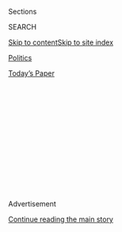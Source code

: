 <div id="app">

<div>

<div>

<div>

<div class="NYTAppHideMasthead css-1q2w90k e1suatyy0">

<div class="section css-ui9rw0 e1suatyy2">

<div class="css-eph4ug er09x8g0">

<div class="css-6n7j50">

</div>

<span class="css-1dv1kvn">Sections</span>

<div class="css-10488qs">

<span class="css-1dv1kvn">SEARCH</span>

</div>

[Skip to content](#site-content)[Skip to site
index](#site-index)

</div>

<div id="masthead-section-label" class="css-1wr3we4 eaxe0e00">

[Politics](https://www.nytimes.com/section/politics)

</div>

<div class="css-10698na e1huz5gh0">

</div>

</div>

<div id="masthead-bar-one" class="section hasLinks css-15hmgas e1csuq9d3">

<div class="css-uqyvli e1csuq9d0">

</div>

<div class="css-1uqjmks e1csuq9d1">

</div>

<div class="css-9e9ivx">

[](https://myaccount.nytimes.com/auth/login?response_type=cookie&client_id=vi)

</div>

<div class="css-1bvtpon e1csuq9d2">

[Today’s
Paper](https://www.nytimes.com/section/todayspaper)

</div>

</div>

</div>

</div>

<div data-aria-hidden="false">

<div id="site-content" data-role="main">

<div>

<div class="css-1aor85t" style="opacity:0.000000001;z-index:-1;visibility:hidden">

<div class="css-1hqnpie">

<div class="css-epjblv">

<span class="css-17xtcya">[Politics](/section/politics)</span><span class="css-x15j1o">|</span><span class="css-fwqvlz">With
Jobless Aid Expired, Trump Sidelines Himself in Stimulus
Talks</span>

</div>

<div class="css-k008qs">

<div class="css-1iwv8en">

<span class="css-18z7m18"></span>

<div>

</div>

</div>

<span class="css-1n6z4y">https://nyti.ms/31gJ5yJ</span>

<div class="css-1705lsu">

<div class="css-4xjgmj">

<div class="css-4skfbu" data-role="toolbar" data-aria-label="Social Media Share buttons, Save button, and Comments Panel with current comment count" data-testid="share-tools">

  - 
  - 
  - 
  - 
    
    <div class="css-6n7j50">
    
    </div>

  - 

</div>

</div>

</div>

</div>

</div>

</div>

<div id="NYT_TOP_BANNER_REGION" class="css-13pd83m">

</div>

<div id="top-wrapper" class="css-1sy8kpn">

<div id="top-slug" class="css-l9onyx">

Advertisement

</div>

[Continue reading the main
story](#after-top)

<div class="ad top-wrapper" style="text-align:center;height:100%;display:block;min-height:250px">

<div id="top" class="place-ad" data-position="top" data-size-key="top">

</div>

</div>

<div id="after-top">

</div>

</div>

<div>

<div id="sponsor-wrapper" class="css-1hyfx7x">

<div id="sponsor-slug" class="css-19vbshk">

Supported by

</div>

[Continue reading the main
story](#after-sponsor)

<div id="sponsor" class="ad sponsor-wrapper" style="text-align:center;height:100%;display:block">

</div>

<div id="after-sponsor">

</div>

</div>

<div class="css-186x18t">

</div>

<div class="css-1vkm6nb ehdk2mb0">

# With Jobless Aid Expired, Trump Sidelines Himself in Stimulus Talks

</div>

As his top advisers met with Democratic leaders to try to hash out a
compromise, President Trump hurled insults at Democrats and mused aloud
about short-circuiting the talks and acting on his own.

<div class="css-79elbk" data-testid="photoviewer-wrapper">

<div class="css-z3e15g" data-testid="photoviewer-wrapper-hidden">

</div>

<div class="css-1a48zt4 ehw59r15" data-testid="photoviewer-children">

![<span class="css-16f3y1r e13ogyst0" data-aria-hidden="true">Speaker
Nancy Pelos­i with Senator Chuck Schumer on Monday in the Capitol after
their meeting with Steven Mnuchin, the Treasury secretary, and Mark
Meadows, the White House chief of
staff.</span><span class="css-cnj6d5 e1z0qqy90" itemprop="copyrightHolder"><span class="css-1ly73wi e1tej78p0">Credit...</span><span><span>Anna
Moneymaker for The New York
Times</span></span></span>](https://static01.nyt.com/images/2020/08/03/us/politics/03dc-virus-stimulus01/03dc-virus-stimulus01-articleLarge.jpg?quality=75&auto=webp&disable=upscale)

</div>

</div>

<div class="css-18e8msd">

<div class="css-otjvjh epjyd6m0">

<div class="css-nmf14i ey68jwv0" data-aria-hidden="true">

[![Maggie
Haberman](https://static01.nyt.com/images/2018/07/12/multimedia/author-maggie-haberman/author-maggie-haberman-thumbLarge.png
"Maggie Haberman")](https://www.nytimes.com/by/maggie-haberman)[![Emily
Cochrane](https://static01.nyt.com/images/2018/11/28/multimedia/author-emily-cochrane/author-emily-cochrane-thumbLarge-v3.png
"Emily Cochrane")](https://www.nytimes.com/by/emily-cochrane)[![Jim
Tankersley](https://static01.nyt.com/images/2018/10/19/multimedia/author-jim-tankersley/author-jim-tankersley-thumbLarge.png
"Jim Tankersley")](https://www.nytimes.com/by/jim-tankersley)

</div>

<div class="css-1baulvz">

By [<span class="css-1baulvz" itemprop="name">Maggie
Haberman</span>](https://www.nytimes.com/by/maggie-haberman),
[<span class="css-1baulvz" itemprop="name">Emily
Cochrane</span>](https://www.nytimes.com/by/emily-cochrane) and
[<span class="css-1baulvz last-byline" itemprop="name">Jim
Tankersley</span>](https://www.nytimes.com/by/jim-tankersley)

</div>

</div>

  - 
    
    <div class="css-ld3wwf e16638kd2">
    
    Aug. 3,
    2020
    
    </div>

  - 
    
    <div class="css-4xjgmj">
    
    <div class="css-d8bdto" data-role="toolbar" data-aria-label="Social Media Share buttons, Save button, and Comments Panel with current comment count" data-testid="share-tools">
    
      - 
      - 
      - 
      - 
        
        <div class="css-6n7j50">
        
        </div>
    
      - 
    
    </div>
    
    </div>

</div>

</div>

<div class="section meteredContent css-1r7ky0e" name="articleBody" itemprop="articleBody">

<div class="css-1fanzo5 StoryBodyCompanionColumn">

<div class="css-53u6y8">

On the first day of the first full week when tens of millions of
Americans went without the federal jobless aid that has cushioned them
during the pandemic, President Trump was not cajoling undecided
lawmakers to embrace a critical stimulus bill to stabilize the
foundering economy.

He was at the White House, hurling insults at the Democratic leaders
whose support he needs to strike a deal.

Mr. Trump called Speaker Nancy Pelosi “Crazy Nancy,” charging that she
had no interest in helping the unemployed. He said Senator Chuck Schumer
of New York, the Democratic leader, only wanted to help “radical left”
governors in states run by Democrats. And he threatened to short-circuit
a delicate series of negotiations to produce a compromise and instead
unilaterally impose a federal moratorium on tenant evictions.

The comments came just as Mr. Trump’s own advisers were on Capitol Hill
meeting with Ms. Pelosi and Mr. Schumer in search of an elusive deal,
and they underscored just how absent the president had been from the
negotiations. They also highlighted how, three months before he is to
face voters, the main role that Mr. Trump appears to have embraced in
assembling an economic recovery package is that of sniping from the
sidelines in ways that undercut a potential compromise.

</div>

</div>

<div class="css-1fanzo5 StoryBodyCompanionColumn">

<div class="css-53u6y8">

On Monday, the president said he remained “totally involved” in the
talks, even though he was not “over there with Crazy Nancy.” But while
White House officials say that he is interested in the talks and is
closely monitoring them, he has not sought to use the full powers of his
office to prod a deal, and more often he has complicated the already
sensitive negotiations.

The situation reflects the dysfunctional dynamic that Mr. Trump has
developed with leaders of both parties in Congress. He has a toxic
relationship with Ms. Pelosi, with whom he has not met face-to-face
since last year. And Republicans have learned to eye their own president
warily in delicate negotiations, knowing that he is prone to changing
his position, bucking party principles and leaving them to suffer the
political consequences of high-profile collapses.

In the stimulus talks, Mr. Trump’s ideas have often been out of sync
with members of his own party. On Monday, he said he was considering
acting on his own to eliminate payroll taxes, something a president does
not have the power to do himself, and an idea that his advisers had
dropped from the talks in the face of near-unanimous opposition by
Republican lawmakers. The eviction moratorium he has championed was not
a part of the Republican plan.

“I’ll do it myself if I have to,” Mr. Trump said.

While that might be possible, virtually every other measure under
discussion to stimulate the economy would require congressional
approval.

The stakes of the negotiations could not be higher. Business leaders
pleaded with lawmakers to draft a sweeping recovery package to help the
hardest-hit industries survive the crisis. And economists warned that
the expiration of the $600-per-week enhanced unemployment payments could
already be dragging down consumer spending.

</div>

</div>

<div class="css-1fanzo5 StoryBodyCompanionColumn">

<div class="css-53u6y8">

On Monday, Ms. Pelosi floated a possible compromise to extend the
benefits, saying that Democrats might be open to tying the weekly
payments, which Republicans are pressing to cut substantially, to the
unemployment rate, allowing the amount to fall in tandem with the
jobless rate.

“That’s something to talk about,” Ms. Pelosi said on CNN. “Right now,
today, we have an emergency. A building is on fire, and they are
deciding how much water they want to have in the bucket.”

Privately, she warned House Democrats during an afternoon conference
call that while she had hoped to reach a deal with the White House this
week, she was no longer sure that was possible, according to two people
on the call who described it on the condition of anonymity.

Some lawmakers saw the glimmers of a possible bargain, although they
warned the process of striking it would not be pretty.

“This is just the painful period between people finally deciding, ‘OK,
we want a deal,’ and what that deal ultimately looks like,” Senator John
Cornyn, Republican of Texas, told reporters.

At the same moment that Mr. Trump was blasting her, Ms. Pelosi met on
Capitol Hill with Mr. Schumer; Mark Meadows, the White House chief of
staff; and Steven Mnuchin, the Treasury secretary, in search of a
compromise. It was the sixth such in-person meeting in eight days, and
followed a rare Saturday session with the four negotiators.

</div>

</div>

<div class="css-79elbk" data-testid="photoviewer-wrapper">

<div class="css-z3e15g" data-testid="photoviewer-wrapper-hidden">

</div>

<div class="css-1a48zt4 ehw59r15" data-testid="photoviewer-children">

![<span class="css-16f3y1r e13ogyst0" data-aria-hidden="true">Mr.
Mnuchin, left, and Mr. Meadows after a meeting with Senator Mitch
McConnell, Republican of Kentucky and the majority leader, on Monday at
the
Capitol.</span><span class="css-cnj6d5 e1z0qqy90" itemprop="copyrightHolder"><span class="css-1ly73wi e1tej78p0">Credit...</span><span>Anna
Moneymaker for The New York
Times</span></span>](https://static01.nyt.com/images/2020/08/03/us/03dc-virus-stimulus02/03dc-virus-stimulus02-articleLarge.jpg?quality=75&auto=webp&disable=upscale)

</div>

</div>

<div class="css-1fanzo5 StoryBodyCompanionColumn">

<div class="css-53u6y8">

Mr. Trump, who spent Saturday and Sunday on his golf course in Virginia,
berated Democrats from the White House on Monday, accusing them of being
blinded by a focus on “bailout money” for states controlled by
Democrats, as opposed to extending unemployment benefits.

</div>

</div>

<div class="css-1fanzo5 StoryBodyCompanionColumn">

<div class="css-53u6y8">

“All they’re really interested in is bailout money to bail out radical
left governors and radical left mayors like in Portland and places that
are so badly run — Chicago, New York City,” Mr. Trump said.

In their $3 trillion recovery package, Democrats have proposed providing
more than $900 billion to cash-strapped states and cities whose budgets
have been devastated in the recession, while Republicans did not include
any money for them in their $1 trillion plan. But it is Republicans who
have proposed cutting the jobless aid, while Democrats are pushing to
extend the $600 weekly federal payments through January.

Later in the day, Mr. Trump sounded a less hostile note, even as he
repeated that he could halt evictions with an executive order.

“But we are having a very good discussion with Nancy Pelosi and Chuck
Schumer,” he added during a late-afternoon briefing.

White House officials describe Mr. Trump as interested in the talks, but
from a distance. He calls Mr. Meadows, a former House member, for
updates nearly a dozen times on some days, and in general gets briefed
in 10-minute increments from other aides. He makes frequent calls to
allies like Representative Kevin McCarthy, the House Republican leader,
and to Senator Mitch McConnell of Kentucky, the majority leader.

But he does not reach out to members of the House he is not personally
close with to use the power of persuasion that comes with the
presidency, they concede, and he is expending little energy of his own
to move the ball forward.

</div>

</div>

<div class="css-1fanzo5 StoryBodyCompanionColumn">

<div class="css-53u6y8">

Last Thursday, when Mr. Meadows was asked by reporters why the president
did not simply bring congressional leaders to the Oval Office and keep
everyone there until there was a deal, Mr. Meadows replied, “You’ve seen
that movie before,” prompting laughter.

Previous efforts by Mr. Trump to convene a bipartisan meeting of the
minds at the White House have proved disastrous.

On Capitol Hill, the group discussing a possible deal spent two hours
going over the proposal put forward by Republicans a week ago and “going
to these specific numbers and what each side thinks they can do with
their dollar allocation,” Mr. Schumer said.

“We’re really getting an understanding of each side’s position and we’re
making some progress on certain issues, moving closer together,” he
added afterward. “There are a lot of issues that are still outstanding,
but I think there is a desire to get something done as soon as we can.”

Ms. Pelosi sounded a hopeful tone, as well, saying, “We’re moving down
the track,” even though significant differences remained between the two
proposals.

But after the meeting, Mr. Schumer said that Republicans were “sticking
to their position” on maintaining the $600 weekly federal unemployment
benefits, and Ms. Pelosi added, “We’re sticking to ours.”

While White House officials and Democratic leaders reported some
progress over the weekend in their talks, they [still have substantial
differences](https://www.nytimes.com/2020/08/02/us/politics/coronavirus-jobless-aid.html).
Democrats are pressing to maintain the enhanced federal unemployment
payments, bail out strapped states and cities, send billions of dollars
to schools and extend additional health care and food aid funds, as well
as protections for workers. Republicans want to scale back the jobless
money, devote $105 billion to schools and include a broad liability
shield to protect businesses from being held legally liable for the
spread of the virus.

</div>

</div>

<div class="css-1fanzo5 StoryBodyCompanionColumn">

<div class="css-53u6y8">

Republicans initially proposed to cut the $600-per-week unemployment
benefit and shift to a system that would pad the typical unemployed
worker’s check by about $200 per week. Last week, Senate Republicans
offered a one-week extension of the $600 supplement, which Democrats
rejected. Administration officials later offered a longer-term extension
at a lower rate, which Democrats again rejected.

Congressional staff and lobbyists who are engaged in discussions said on
Monday that the talks between administration officials and Ms. Pelosi
and Mr. Schumer had essentially frozen negotiations between top
Democrats and Republicans on key committees who would have to hammer out
the details of any deal. That could leave the parties little time to
flesh out any compromises over additional aid to businesses or
individuals, yielding a plan that mostly consists of re-upping existing
aid programs like the Paycheck Protection Program and direct payments to
individuals.

A group of executives led by the former Starbucks chairman Howard
Schultz, which included several major business groups and top executives
from companies like Alphabet and Facebook, [sent a letter to
congressional leaders](https://www.howardschultz.com/lettertocongress/)
on Monday urging more aggressive efforts like long-term, federally
guaranteed loans to help small businesses in any new rescue package.

“This is not a call for bottomless handouts,” they wrote. “It is a
defining moment to show how capitalism can help all Americans,
particularly entrepreneurs who have been forced to shutter or reduce the
capacity of their businesses through no fault of their own.”

Luke Broadwater contributed reporting.

</div>

</div>

<div>

</div>

</div>

<div>

</div>

<div>

</div>

<div>

</div>

<div>

<div id="bottom-wrapper" class="css-1ede5it">

<div id="bottom-slug" class="css-l9onyx">

Advertisement

</div>

[Continue reading the main
story](#after-bottom)

<div id="bottom" class="ad bottom-wrapper" style="text-align:center;height:100%;display:block;min-height:90px">

</div>

<div id="after-bottom">

</div>

</div>

</div>

</div>

</div>

## Site Index

<div>

</div>

## Site Information Navigation

  - [© <span>2020</span> <span>The New York Times
    Company</span>](https://help.nytimes.com/hc/en-us/articles/115014792127-Copyright-notice)

<!-- end list -->

  - [NYTCo](https://www.nytco.com/)
  - [Contact
    Us](https://help.nytimes.com/hc/en-us/articles/115015385887-Contact-Us)
  - [Work with us](https://www.nytco.com/careers/)
  - [Advertise](https://nytmediakit.com/)
  - [T Brand Studio](http://www.tbrandstudio.com/)
  - [Your Ad
    Choices](https://www.nytimes.com/privacy/cookie-policy#how-do-i-manage-trackers)
  - [Privacy](https://www.nytimes.com/privacy)
  - [Terms of
    Service](https://help.nytimes.com/hc/en-us/articles/115014893428-Terms-of-service)
  - [Terms of
    Sale](https://help.nytimes.com/hc/en-us/articles/115014893968-Terms-of-sale)
  - [Site
    Map](https://spiderbites.nytimes.com)
  - [Help](https://help.nytimes.com/hc/en-us)
  - [Subscriptions](https://www.nytimes.com/subscription?campaignId=37WXW)

</div>

</div>

</div>

</div>
